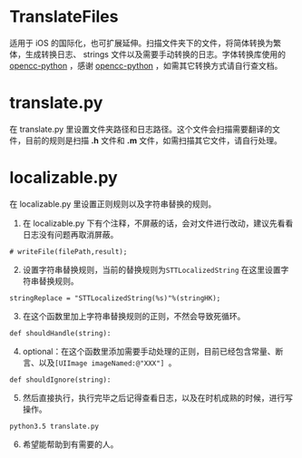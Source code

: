 # TranslateFiles
适用于 iOS 的国际化，也可扩展延伸。扫描文件夹下的文件，将简体转换为繁体，生成转换日志、 strings 文件以及需要手动转换的日志。字体转换库使用的 [opencc-python](https://github.com/yichen0831/opencc-python) ，感谢 [opencc-python](https://github.com/yichen0831/opencc-python) ，如需其它转换方式请自行查文档。
# translate.py
在 translate.py 里设置文件夹路径和日志路径。这个文件会扫描需要翻译的文件，目前的规则是扫描 **.h** 文件和 **.m** 文件，如需扫描其它文件，请自行处理。

# localizable.py
在 localizable.py 里设置正则规则以及字符串替换的规则。

1.  在 localizable.py 下有个注释，不屏蔽的话，会对文件进行改动，建议先看看日志没有问题再取消屏蔽。

```
# writeFile(filePath,result);
```

2.  设置字符串替换规则，当前的替换规则为`STTLocalizedString`
在这里设置字符串替换规则。

```
stringReplace = "STTLocalizedString(%s)"%(stringHK);
```

3.  在这个函数里加上字符串替换规则的正则，不然会导致死循环。

```
def shouldHandle(string):
```

4. optional：在这个函数里添加需要手动处理的正则，目前已经包含常量、断言、以及`[UIImage imageNamed:@"XXX"] `。
 
```
def shouldIgnore(string):
```

5.  然后直接执行，执行完毕之后记得查看日志，以及在时机成熟的时候，进行写操作。

```
python3.5 translate.py
```

6. 希望能帮助到有需要的人。




